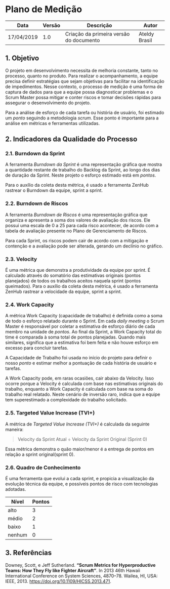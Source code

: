 # Plano de Medição

| **Data** | **Versão** | **Descrição** | **Autor** |
| --- | --- | --- | --- |
| 17/04/2019 | 1.0 | Criação da primeira versão do documento | Ateldy Brasil |

## 1. Objetivo

O projeto em desenvolvimento necessita de melhoria constante, tanto no processo, quanto no produto. Para realizar o acompanhamento, a equipe precisa definir estratégias que sejam objetivas para facilitar na identificação de impedimentos. Nesse contexto, o processo de medição é uma forma de captura de dados para que a equipe possa diagnosticar problemas e o Scrum Master possa mitigar e conter riscos e tomar decisões rápidas para assegurar o desenvolvimento do projeto.

Para a análise de esforço de cada tarefa ou história de usuário, foi estimado um _ponto_ seguindo a metodologia _scrum_. Esse ponto é importante para a análise em métricas e ferramentas utilizadas. 

## 2. Indicadores da Qualidade do Processo

### 2.1. Burndown da Sprint
A ferramenta _Burndown da Sprint_ é uma representação gráfica que mostra a quantidade restante de trabalho do Backlog da Sprint, ao longo dos dias de duração da Sprint. Neste projeto o  esforço estimado está em _pontos_.

Para o auxílio da coleta desta métrica, é usado a ferramenta ZenHub rastrear o Burndown da equipe, sprint a sprint.


### 2.2. Burndown de Riscos
A ferramenta _Burndown de Riscos_ é uma representação gráfica que  organiza e apresenta a soma dos valores de avaliação dos riscos. Ele possui uma escala de 0 a 25 para cada risco acontecer, de acordo com a tabela de avaliação presente no Plano de Gerenciamento de Riscos. 

Para cada Sprint, os riscos podem cair de acordo com a mitigação e contenção e a avaliação pode ser alterada, gerando um declínio no gráfico.

### 2.3. Velocity

É uma métrica que demonstra a produtividade da equipe por sprint. É calculado através do somatório das estimativas originais (pontos planejados) de todos os trabalhos aceitos naquela sprint (pontos queimados). Para o auxílio da coleta desta métrica, é usado a ferramenta ZenHub rastrear a velocidade da equipe, sprint a sprint.

### 2.4. Work Capacity

A métrica Work Capacity (capacidade de trabalho) é definida como a soma de todo o esforço relatado durante o Sprint. Em cada _daily meeting_ o Scrum Master é responsável por coletar a estimativa de esforço diário de cada membro na unidade de _pontos_. Ao final da Sprint, a Work Capacity total do time é comparada à soma total de pontos planejadas. Quando mais similares, significa que a estimativa foi bem feita e não houve esforço em excesso para concluir tarefas.

A Capacidade de Trabalho foi usada no início do projeto para definir o nosso _ponto_ e estimar melhor a pontuação de cada história de usuário e tarefas.

A Work Capacity pode, em raras ocasiões, cair abaixo da Velocity. Isso ocorre porque a Velocity é calculada com base nas estimativas originais do trabalho, enquanto a Work Capacity é calculada com base na soma do trabalho real relatado. Neste cenário de inversão raro, indica que a equipe tem superestimado a complexidade do trabalho solicitado.

### 2.5. Targeted Value Increase (TVI+)
A métrica de _Targeted Value Increase (TVI+)_ é calculada da seguinte maneira:

> Velocity da Sprint Atual ÷ Velocity da Sprint Original (Sprint 0)

Essa métrica demonstra o quão maior/menor é a entrega de pontos em relação a sprint original(sprint 0).

### 2.6. Quadro de Conhecimento 
É uma ferramenta que evolui a cada sprint, e propicia a visualização da evolução técnica da equipe, e possíveis pontos de risco com tecnologias adotadas. 

|Nível|Pontos|
|-----|---|
|alto |  3|
|médio|	2|
|baixo|	1|
|nenhum|	0|

## 3. Referências

Downey, Scott, e Jeff Sutherland. **“Scrum Metrics for Hyperproductive Teams: How They Fly like Fighter Aircraft”**. In 2013 46th Hawaii International Conference on System Sciences, 4870–78. Wailea, HI, USA: IEEE, 2013. https://doi.org/10.1109/HICSS.2013.471.
